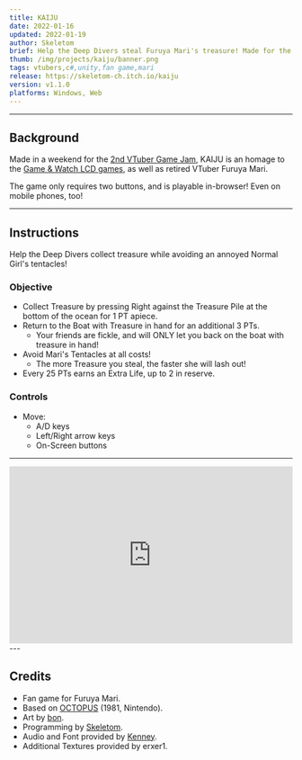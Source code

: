 ```yaml
---
title: KAIJU
date: 2022-01-16
updated: 2022-01-19
author: Skeletom
brief: Help the Deep Divers steal Furuya Mari's treasure! Made for the 2nd Annual VTuber Game Jam!
thumb: /img/projects/kaiju/banner.png
tags: vtubers,c#,unity,fan game,mari
release: https://skeletom-ch.itch.io/kaiju
version: v1.1.0
platforms: Windows, Web
---
```


---

## Background

Made in a weekend for the [2nd VTuber Game Jam](https://itch.io/jam/2nd-vtuber-game-jam), KAIJU is an homage to the [Game & Watch LCD games](https://en.wikipedia.org/wiki/Game_%26_Watch), as well as retired VTuber Furuya Mari.

The game only requires two buttons, and is playable in-browser! Even on mobile phones, too!

---

## Instructions

Help the <span class='highlight'>Deep Divers</span> collect treasure while avoiding an annoyed <span class='highlight'>Normal Girl's</span> tentacles!

### Objective

- Collect <span class='highlight'>Treasure</span> by pressing <span class='highlight'>Right</span> against the <span class='highlight'>Treasure Pile</span> at the bottom of the ocean for 1 PT apiece. 
- Return to the <span class='highlight'>Boat</span> with <span class='highlight'>Treasure in hand</span> for an additional 3 PTs.
    - Your friends are fickle, and will ONLY let you back on the boat with treasure in hand!
- Avoid <span class='highlight'>Mari's Tentacles</span> at all costs! 
    - The more <span class='highlight'>Treasure</span> you steal, the faster she will lash out!
- Every 25 PTs earns an <span class='highlight'>Extra Life</span>, up to 2 in reserve.

### Controls

- Move: 
    - A/D keys
    - Left/Right arrow keys
    - On-Screen buttons

---
<div>
<iframe frameborder="0" src="https://itch.io/embed-upload/5103553?color=4f6781" allowfullscreen="" style="width: 100%; aspect-ratio: 1024/640;">
<a href="https://skeletom-ch.itch.io/kaiju">Play KAIJU on itch.io</a></iframe>
</div>
---

## Credits

- Fan game for Furuya Mari.
- Based on [OCTOPUS](https://en.wikipedia.org/wiki/List_of_Game_%26_Watch_games) (1981, Nintendo).
- Art by [bon](https://twitter.com/chiffles_).
- Programming by [Skeletom](https://twitter.com/FomTarro).
- Audio and Font provided by [Kenney](https://kenney.nl/).
- Additional Textures provided by erxer1.